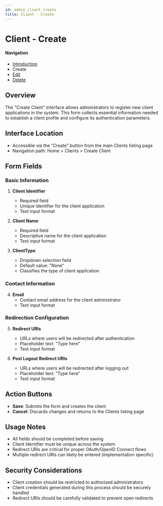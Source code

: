 ```yaml
---
id: admin_client_create
title: Client - Create
---
```


# Client - Create

#### Navigation
- [Introduction](Clients.md)
- Create
- [Edit](ClientEdit.md)
- [Delete](ClientDelete.md)

## Overview
The "Create Client" interface allows administrators to register new client applications in the system. This form collects essential information needed to establish a client profile and configure its authentication parameters.

## Interface Location
- Accessible via the "Create" button from the main Clients listing page
- Navigation path: Home > Clients > Create Client

## Form Fields

### Basic Information
1. **Client Identifier**
   - Required field
   - Unique identifier for the client application
   - Text input format
   
2. **Client Name**
   - Required field
   - Descriptive name for the client application
   - Text input format
   
3. **ClientType**
   - Dropdown selection field
   - Default value: "None"
   - Classifies the type of client application

### Contact Information
4. **Email**
   - Contact email address for the client administrator
   - Text input format

### Redirection Configuration
5. **Redirect URIs**
   - URLs where users will be redirected after authentication
   - Placeholder text: "Type here"
   - Text input format
   
6. **Post Logout Redirect URIs**
   - URLs where users will be redirected after logging out
   - Placeholder text: "Type here"
   - Text input format

## Action Buttons
- **Save**: Submits the form and creates the client
- **Cancel**: Discards changes and returns to the Clients listing page

## Usage Notes
- All fields should be completed before saving
- Client Identifier must be unique across the system
- Redirect URIs are critical for proper OAuth/OpenID Connect flows
- Multiple redirect URIs can likely be entered (implementation specific)

## Security Considerations
- Client creation should be restricted to authorized administrators
- Client credentials generated during this process should be securely handled
- Redirect URIs should be carefully validated to prevent open redirects